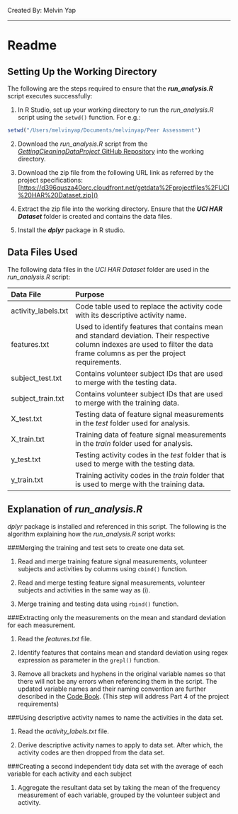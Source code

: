 Created By: Melvin Yap

---
# Readme
## Setting Up the Working Directory
The following are the steps required to ensure that the _**run_analysis.R**_ script executes successfully:

1. In R Studio, set up your working directory to run the *run_analysis.R* script using the ``setwd()`` function. For e.g.:
```R
setwd("/Users/melvinyap/Documents/melvinyap/Peer Assessment")
```

2. Download the *run_analysis.R* script from the [*GettingCleaningDataProject* GitHub Repository](https://github.com/melvinyap/GettingCleaningDataProject/blob/master/run_analysis.R) into the working directory.

3. Download the zip file from the following URL link as referred by the project specifications:
[https://d396qusza40orc.cloudfront.net/getdata%2Fprojectfiles%2FUCI%20HAR%20Dataset.zip]()

4. Extract the zip file into the working directory. Ensure that the _**UCI HAR Dataset**_ folder is created and contains the data files.

5. Install the _**dplyr**_ package in R studio.

## Data Files Used
The following data files in the *UCI HAR Dataset* folder are used in the *run_analysis.R* script:

Data File | Purpose 
:--- | :--- 
activity_labels.txt | Code table used to replace the activity code with its descriptive activity name. 
features.txt | Used to identify features that contains mean and standard deviation. Their respective column indexes are used to filter the data frame columns as per the project requirements. 
subject_test.txt | Contains volunteer subject IDs that are used to merge with the testing data. 
subject_train.txt | Contains volunteer subject IDs that are used to merge with the training data. 
X_test.txt | Testing data of feature signal measurements in the *test* folder used for analysis. 
X_train.txt | Training data of feature signal measurements in the *train* folder used for analysis. 
y_test.txt | Testing activity codes in the *test* folder that is used to merge with the testing data. 
y_train.txt | Training activity codes in the *train* folder that is used to merge with the training data. 

## Explanation of *run_analysis.R*

*dplyr* package is installed and referenced in this script. The following is the algorithm explaining how the *run_analysis.R* script works:

###Merging the training and test sets to create one data set.

1. Read and merge training feature signal measurements, volunteer subjects and activities by columns using ``cbind()`` function.

2. Read and merge testing feature signal measurements, volunteer subjects and activities in the same way as (i).

3. Merge training and testing data using ``rbind()`` function.

###Extracting only the measurements on the mean and standard deviation for each measurement.

1. Read the *features.txt* file.

2. Identify features that contains mean and standard deviation using regex expression as parameter in the ``grepl()`` function.

3. Remove all brackets and hyphens in the original variable names so that there will not be any errors when referencing them in the script. The updated variable names and their naming convention are further described in the [Code Book](https://github.com/melvinyap/GettingCleaningDataProject/blob/master/CodeBook.md). (This step will address Part 4 of the project requirements)

###Using descriptive activity names to name the activities in the data set.

1. Read the *activity_labels.txt* file.

2. Derive descriptive activity names to apply to data set. After which, the activity codes are then dropped from the data set.

###Creating a second independent tidy data set with the average of each variable for each activity and each subject

1. Aggregate the resultant data set by taking the mean of the frequency measurement of each variable, grouped by the volunteer subject and activity.
